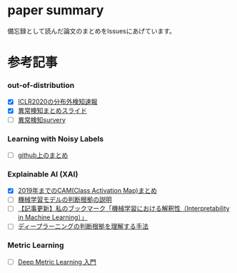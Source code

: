 # paper summary
備忘録として読んだ論文のまとめをIssuesにあげています。

# 参考記事
### out-of-distribution
- [x] [ICLR2020の分布外検知速報](https://www.slideshare.net/DeepLearningJP2016/dliclr2020)
- [x] [異常検知まとめスライド](https://www.slideshare.net/ssuser9eb780/anomaly-detection-survey)
- [ ] [異常検知survery](https://www.slideshare.net/ssuser9eb780/anomaly-detection-survey-239043099)

### Learning with Noisy Labels
- [ ] [github上のまとめ](https://github.com/subeeshvasu/Awesome-Learning-with-Label-Noise)

### Explainable AI (XAI)
- [X] [2019年までのCAM(Class Activation Map)まとめ](https://qiita.com/bukei_student/items/698383a7118f95c12cce)
- [ ] [機械学習モデルの判断根拠の説明](https://www.slideshare.net/SatoshiHara3/ss-126157179)
- [ ] [【記事更新】私のブックマーク「機械学習における解釈性（Interpretability in Machine Learning）」](https://www.ai-gakkai.or.jp/my-bookmark_vol33-no3/)
- [ ] [ディープラーニングの判断根拠を理解する手法](https://qiita.com/icoxfog417/items/8689f943fd1225e24358#34-%E6%A7%98%E3%80%85%E3%81%AA%E5%85%A5%E5%8A%9B%E3%81%8B%E3%82%89%E5%87%BA%E5%8A%9B%E3%81%AE%E5%82%BE%E5%90%91%E3%82%92%E6%8E%A8%E5%AE%9A%E3%81%99%E3%82%8)

### Metric Learning
- [ ] [Deep Metric Learning 入門](https://qiita.com/gesogeso/items/547079f967d9bbf9aca8)
